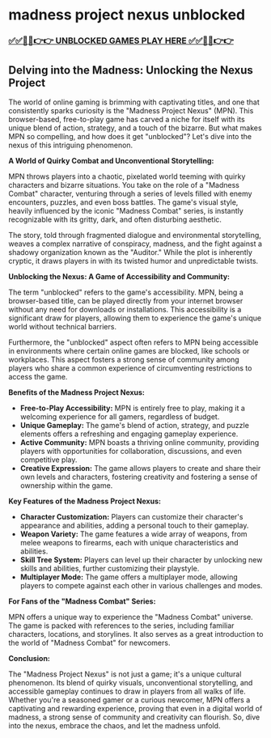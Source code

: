 # madness project nexus unblocked

### [✅✅🔴🔴👉👉 UNBLOCKED GAMES PLAY HERE ✅✅🔴🔴👉👉](https://topstoryindia.com)

## Delving into the Madness: Unlocking the Nexus Project

The world of online gaming is brimming with captivating titles, and one that consistently sparks curiosity is the "Madness Project Nexus" (MPN). This browser-based, free-to-play game has carved a niche for itself with its unique blend of action, strategy, and a touch of the bizarre. But what makes MPN so compelling, and how does it get "unblocked"? Let's dive into the nexus of this intriguing phenomenon.

**A World of Quirky Combat and Unconventional Storytelling:**

MPN throws players into a chaotic, pixelated world teeming with quirky characters and bizarre situations. You take on the role of a "Madness Combat" character, venturing through a series of levels filled with enemy encounters, puzzles, and even boss battles. The game's visual style, heavily influenced by the iconic "Madness Combat" series, is instantly recognizable with its gritty, dark, and often disturbing aesthetic. 

The story, told through fragmented dialogue and environmental storytelling, weaves a complex narrative of conspiracy, madness, and the fight against a shadowy organization known as the "Auditor." While the plot is inherently cryptic, it draws players in with its twisted humor and unpredictable twists.

**Unblocking the Nexus: A Game of Accessibility and Community:**

The term "unblocked" refers to the game's accessibility. MPN, being a browser-based title, can be played directly from your internet browser without any need for downloads or installations. This accessibility is a significant draw for players, allowing them to experience the game's unique world without technical barriers. 

Furthermore, the "unblocked" aspect often refers to MPN being accessible in environments where certain online games are blocked, like schools or workplaces. This aspect fosters a strong sense of community among players who share a common experience of circumventing restrictions to access the game.

**Benefits of the Madness Project Nexus:**

* **Free-to-Play Accessibility:** MPN is entirely free to play, making it a welcoming experience for all gamers, regardless of budget.
* **Unique Gameplay:** The game's blend of action, strategy, and puzzle elements offers a refreshing and engaging gameplay experience.
* **Active Community:** MPN boasts a thriving online community, providing players with opportunities for collaboration, discussions, and even competitive play.
* **Creative Expression:** The game allows players to create and share their own levels and characters, fostering creativity and fostering a sense of ownership within the game.

**Key Features of the Madness Project Nexus:**

* **Character Customization:** Players can customize their character's appearance and abilities, adding a personal touch to their gameplay.
* **Weapon Variety:**  The game features a wide array of weapons, from melee weapons to firearms, each with unique characteristics and abilities.
* **Skill Tree System:** Players can level up their character by unlocking new skills and abilities, further customizing their playstyle.
* **Multiplayer Mode:** The game offers a multiplayer mode, allowing players to compete against each other in various challenges and modes.

**For Fans of the "Madness Combat" Series:**

MPN offers a unique way to experience the "Madness Combat" universe. The game is packed with references to the series, including familiar characters, locations, and storylines. It also serves as a great introduction to the world of "Madness Combat" for newcomers.

**Conclusion:**

The "Madness Project Nexus" is not just a game; it's a unique cultural phenomenon. Its blend of quirky visuals, unconventional storytelling, and accessible gameplay continues to draw in players from all walks of life.  Whether you're a seasoned gamer or a curious newcomer, MPN offers a captivating and rewarding experience, proving that even in a digital world of madness, a strong sense of community and creativity can flourish. So, dive into the nexus, embrace the chaos, and let the madness unfold. 
